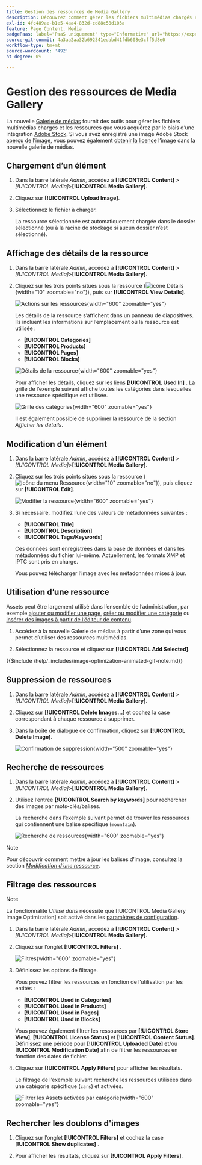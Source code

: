 ```yaml
---
title: Gestion des ressources de Media Gallery
description: Découvrez comment gérer les fichiers multimédias chargés et les ressources que vous acquérez par le biais d’une intégration Adobe Stock.
exl-id: 4fc489ae-b1e5-4aa4-832d-cd88c58d103a
feature: Page Content, Media
badgePaas: label="PaaS uniquement" type="Informative" url="https://experienceleague.adobe.com/en/docs/commerce/user-guides/product-solutions" tooltip="S’applique uniquement aux projets Adobe Commerce on Cloud (infrastructure PaaS gérée par Adobe) et aux projets On-premise."
source-git-commit: 4a3aa2aa32b692341edabd41fdb608e3cff5d8e0
workflow-type: tm+mt
source-wordcount: '492'
ht-degree: 0%

---
```


# Gestion des ressources de Media Gallery

La nouvelle [Galerie de médias](media-gallery.md) fournit des outils pour gérer les fichiers multimédias chargés et les ressources que vous acquérez par le biais d’une intégration [Adobe Stock](adobe-stock.md). Si vous avez enregistré une image Adobe Stock [aperçu de l’image](adobe-stock-save-preview.md), vous pouvez également [obtenir la licence](adobe-stock-license-image.md) l’image dans la nouvelle galerie de médias.

## Chargement d’un élément

1. Dans la barre latérale _Admin_, accédez à **[!UICONTROL Content]** > _[!UICONTROL Media]_>**[!UICONTROL Media Gallery]**.

1. Cliquez sur **[!UICONTROL Upload Image]**.

1. Sélectionnez le fichier à charger.

   La ressource sélectionnée est automatiquement chargée dans le dossier sélectionné (ou à la racine de stockage si aucun dossier n’est sélectionné).

## Affichage des détails de la ressource

1. Dans la barre latérale _Admin_, accédez à **[!UICONTROL Content]** > _[!UICONTROL Media]_>**[!UICONTROL Media Gallery]**.

1. Cliquez sur les trois points situés sous la ressource (![icône Détails](./assets/media-gallery-asset-menu-icon.png){width="10" zoomable="no"}), puis sur **[!UICONTROL View Details]**.

   ![Actions sur les ressources](./assets/media-gallery-asset-actions.png){width="600" zoomable="yes"}

   Les détails de la ressource s’affichent dans un panneau de diapositives. Ils incluent les informations sur l’emplacement où la ressource est utilisée :

   - **[!UICONTROL Categories]**
   - **[!UICONTROL Products]**
   - **[!UICONTROL Pages]**
   - **[!UICONTROL Blocks]**

   ![Détails de la ressource](./assets/media-gallery-asset-details.png){width="600" zoomable="yes"}

   Pour afficher les détails, cliquez sur les liens **[!UICONTROL Used In]** . La grille de l’exemple suivant affiche toutes les catégories dans lesquelles une ressource spécifique est utilisée.

   ![Grille des catégories](./assets/media-gallery-asset-categories.png){width="600" zoomable="yes"}

   Il est également possible de supprimer la ressource de la section _Afficher les détails_.

## Modification d’un élément

1. Dans la barre latérale _Admin_, accédez à **[!UICONTROL Content]** > _[!UICONTROL Media]_>**[!UICONTROL Media Gallery]**.

1. Cliquez sur les trois points situés sous la ressource (![icône du menu Ressource](./assets/media-gallery-asset-menu-icon.png){width="10" zoomable="no"}), puis cliquez sur **[!UICONTROL Edit]**.

   ![Modifier la ressource](./assets/media-gallery-edit-asset.png){width="600" zoomable="yes"}

1. Si nécessaire, modifiez l’une des valeurs de métadonnées suivantes :

   - **[!UICONTROL Title]**
   - **[!UICONTROL Description]**
   - **[!UICONTROL Tags/Keywords]**

   Ces données sont enregistrées dans la base de données et dans les métadonnées du fichier lui-même. Actuellement, les formats XMP et IPTC sont pris en charge.

   Vous pouvez télécharger l’image avec les métadonnées mises à jour.

## Utilisation d’une ressource

Assets peut être largement utilisé dans l’ensemble de l’administration, par exemple [ajouter ou modifier une page](page-add.md), [créer ou modifier une catégorie](../catalog/category-create.md) ou [insérer des images à partir de l’éditeur de contenu](editor-insert-image.md).

1. Accédez à la nouvelle Galerie de médias à partir d’une zone qui vous permet d’utiliser des ressources multimédias.

1. Sélectionnez la ressource et cliquez sur **[!UICONTROL Add Selected]**.

{{$include /help/_includes/image-optimization-animated-gif-note.md}}

## Suppression de ressources

1. Dans la barre latérale _Admin_, accédez à **[!UICONTROL Content]** > _[!UICONTROL Media]_>**[!UICONTROL Media Gallery]**.

1. Cliquez sur **[!UICONTROL Delete Images...]** et cochez la case correspondant à chaque ressource à supprimer.

1. Dans la boîte de dialogue de confirmation, cliquez sur **[!UICONTROL Delete Image]**.

   ![Confirmation de suppression](./assets/media-gallery-bulk-delete-confirm.png){width="500" zoomable="yes"}

## Recherche de ressources

1. Dans la barre latérale _Admin_, accédez à **[!UICONTROL Content]** > _[!UICONTROL Media]_>**[!UICONTROL Media Gallery]**.

1. Utilisez l’entrée **[!UICONTROL Search by keywords]** pour rechercher des images par mots-clés/balises.

   La recherche dans l’exemple suivant permet de trouver les ressources qui contiennent une balise spécifique (`mountain`).

   ![Recherche de ressources](./assets/media-gallery-asset-search.png){width="600" zoomable="yes"}

>[!NOTE]
>
>Pour découvrir comment mettre à jour les balises d’image, consultez la section _[Modification d’une ressource](#edit-an-asset)_.

## Filtrage des ressources

>[!NOTE]
>
>La fonctionnalité _Utilisé dans_ nécessite que [!UICONTROL Media Gallery Image Optimization] soit activé dans les [paramètres de configuration](media-gallery-image-optimization.md).

1. Dans la barre latérale _Admin_, accédez à **[!UICONTROL Content]** > _[!UICONTROL Media]_>**[!UICONTROL Media Gallery]**.

1. Cliquez sur l’onglet **[!UICONTROL Filters]** .

   ![ Filtres ](./assets/media-gallery-filters.png){width="600" zoomable="yes"}

1. Définissez les options de filtrage.

   Vous pouvez filtrer les ressources en fonction de l’utilisation par les entités :

   - **[!UICONTROL Used in Categories]**
   - **[!UICONTROL Used in Products]**
   - **[!UICONTROL Used in Pages]**
   - **[!UICONTROL Used in Blocks]**

   Vous pouvez également filtrer les ressources par **[!UICONTROL Store View]**, **[!UICONTROL License Status]** et **[!UICONTROL Content Status]**. Définissez une période pour **[!UICONTROL Uploaded Date]** et/ou **[!UICONTROL Modification Date]** afin de filtrer les ressources en fonction des dates de fichier.

1. Cliquez sur **[!UICONTROL Apply Filters]** pour afficher les résultats.

   Le filtrage de l’exemple suivant recherche les ressources utilisées dans une catégorie spécifique (`cars`) et activées.

   ![Filtrer les Assets activées par catégorie](./assets/media-gallery-filter-by-category.png){width="600" zoomable="yes"}

## Rechercher les doublons d&#39;images

1. Cliquez sur l’onglet **[!UICONTROL Filters]** et cochez la case **[!UICONTROL Show duplicates]** .

1. Pour afficher les résultats, cliquez sur **[!UICONTROL Apply Filters]**.

<!-- Last updated from includes: 2024-01-30 15:43:39 -->
